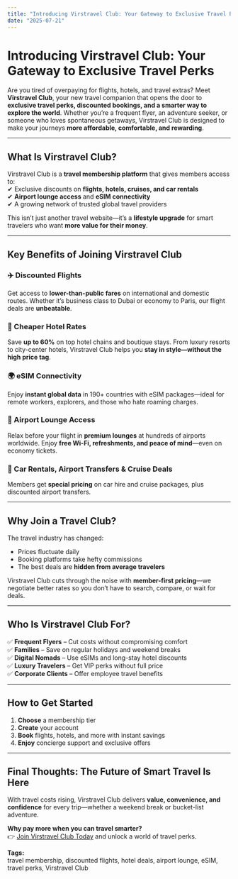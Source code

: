 ```yaml
---
title: "Introducing Virstravel Club: Your Gateway to Exclusive Travel Perks"
date: "2025-07-21"
---
```


# Introducing Virstravel Club: Your Gateway to Exclusive Travel Perks

Are you tired of overpaying for flights, hotels, and travel extras? Meet **Virstravel Club**, your new travel companion that opens the door to **exclusive travel perks, discounted bookings, and a smarter way to explore the world**. Whether you’re a frequent flyer, an adventure seeker, or someone who loves spontaneous getaways, Virstravel Club is designed to make your journeys **more affordable, comfortable, and rewarding**.

---

## What Is Virstravel Club?

Virstravel Club is a **travel membership platform** that gives members access to:  
✔ Exclusive discounts on **flights, hotels, cruises, and car rentals**  
✔ **Airport lounge access** and **eSIM connectivity**  
✔ A growing network of trusted global travel providers

This isn’t just another travel website—it’s a **lifestyle upgrade** for smart travelers who want **more value for their money**.

---

## Key Benefits of Joining Virstravel Club

### ✈️ Discounted Flights

Get access to **lower-than-public fares** on international and domestic routes. Whether it’s business class to Dubai or economy to Paris, our flight deals are **unbeatable**.

### 🏨 Cheaper Hotel Rates

Save **up to 60%** on top hotel chains and boutique stays. From luxury resorts to city-center hotels, Virstravel Club helps you **stay in style—without the high price tag**.

### 🌍 eSIM Connectivity

Enjoy **instant global data** in 190+ countries with eSIM packages—ideal for remote workers, explorers, and those who hate roaming charges.

### 🛫 Airport Lounge Access

Relax before your flight in **premium lounges** at hundreds of airports worldwide. Enjoy **free Wi-Fi, refreshments, and peace of mind**—even on economy tickets.

### 🚗 Car Rentals, Airport Transfers & Cruise Deals

Members get **special pricing** on car hire and cruise packages, plus discounted airport transfers.

---

## Why Join a Travel Club?

The travel industry has changed:

- Prices fluctuate daily
- Booking platforms take hefty commissions
- The best deals are **hidden from average travelers**

Virstravel Club cuts through the noise with **member-first pricing**—we negotiate better rates so you don’t have to search, compare, or wait for deals.

---

## Who Is Virstravel Club For?

✅ **Frequent Flyers** – Cut costs without compromising comfort  
✅ **Families** – Save on regular holidays and weekend breaks  
✅ **Digital Nomads** – Use eSIMs and long-stay hotel discounts  
✅ **Luxury Travelers** – Get VIP perks without full price  
✅ **Corporate Clients** – Offer employee travel benefits

---

## How to Get Started

1. **Choose** a membership tier
2. **Create** your account
3. **Book** flights, hotels, and more with instant savings
4. **Enjoy** concierge support and exclusive offers

---

## Final Thoughts: The Future of Smart Travel Is Here

With travel costs rising, Virstravel Club delivers **value, convenience, and confidence** for every trip—whether a weekend break or bucket-list adventure.

**Why pay more when you can travel smarter?**  
👉 [Join Virstravel Club Today](#) and unlock a world of travel perks.

**Tags:**  
travel membership, discounted flights, hotel deals, airport lounge, eSIM, travel perks, Virstravel Club
